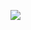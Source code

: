 <a href="https://www.slideshare.net/RajivKumar6/permission-collection-and-reconciliation-service" target="_blank" rel="noopener noreferrer"><img src="../../assets/images/pcrs.webp"></a>